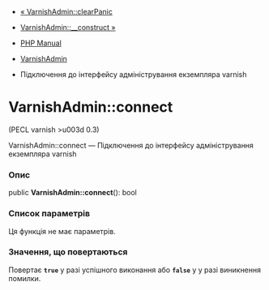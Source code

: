 - [« VarnishAdmin::clearPanic](varnishadmin.clearpanic.md)
- [VarnishAdmin::\_\_construct »](varnishadmin.construct.md)

- [PHP Manual](index.md)
- [VarnishAdmin](class.varnishadmin.md)
- Підключення до інтерфейсу адміністрування екземпляра varnish

# VarnishAdmin::connect

(PECL varnish \>u003d 0.3)

VarnishAdmin::connect — Підключення до інтерфейсу адміністрування
екземпляра varnish

### Опис

public **VarnishAdmin::connect**(): bool

### Список параметрів

Ця функція не має параметрів.

### Значення, що повертаються

Повертає **`true`** у разі успішного виконання або **`false`** у
у разі виникнення помилки.

